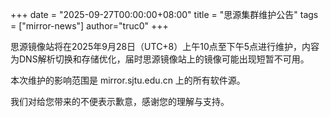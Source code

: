 
+++
date = "2025-09-27T00:00:00+08:00"
title = "思源集群维护公告"
tags = ["mirror-news"]
author="truc0"
+++

思源镜像站将在2025年9月28日（UTC+8）上午10点至下午5点进行维护，内容为DNS解析切换和存储优化，届时思源镜像站上的镜像可能出现短暂不可用。

本次维护的影响范围是 mirror.sjtu.edu.cn 上的所有软件源。

我们对给您带来的不便表示歉意，感谢您的理解与支持。